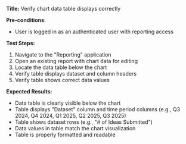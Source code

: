 **Title:** Verify chart data table displays correctly

**Pre-conditions:**
* User is logged in as an authenticated user with reporting access

**Test Steps:**
1. Navigate to the "Reporting" application
2. Open an existing report with chart data for editing
3. Locate the data table below the chart
4. Verify table displays dataset and column headers
5. Verify table shows correct data values

**Expected Results:**
* Data table is clearly visible below the chart
* Table displays "Dataset" column and time period columns (e.g., Q3 2024, Q4 2024, Q1 2025, Q2 2025, Q3 2025)
* Table shows dataset rows (e.g., "# of Ideas Submitted")
* Data values in table match the chart visualization
* Table is properly formatted and readable